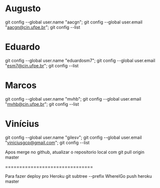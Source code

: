 Augusto
===
git config --global user.name "aacgn"; git config --global user.email "aacgn@cin.ufpe.br"; git config --list

Eduardo
=================================================================================================================
git config --global user.name "eduardosm7"; git config --global user.email "esm7@cin.ufpe.br"; git config --list

Marcos
=================================================================================================================
git config --global user.name "mvhb"; git config --global user.email "mvhb@cin.ufpe.br"; git config --list

Vinícius
=================================================================================================================
git config --global user.name "gilesv"; git config --global user.email "viniciusgcp@gmail.com"; git config --list





Apos merge no github, atualizar o repositorio local com
git pull origin master

===============================

Para fazer deploy pro Heroku
git subtree --prefix WhereIGo push heroku master
